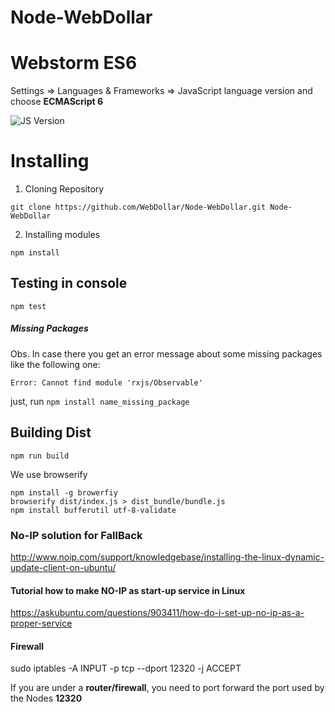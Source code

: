 # Node-WebDollar

# Webstorm ES6

Settings => Languages & Frameworks => JavaScript language version and choose **ECMAScript 6**

![JS Version](https://d3nmt5vlzunoa1.cloudfront.net/webstorm/files/2015/05/js-version.png "Javascript ECMAScript 6 config")

# Installing

1. Cloning Repository 
```
git clone https://github.com/WebDollar/Node-WebDollar.git Node-WebDollar
```
2. Installing modules 
```
npm install
```


## Testing in console
```
npm test
```

##### Missing Packages
Obs. In case there you get an error message about some missing packages like the following one:

```Error: Cannot find module 'rxjs/Observable'```

just, run ```npm install name_missing_package```

## Building Dist
```
npm run build
```

We use browserify

```
npm install -g browerfiy
browserify dist/index.js > dist_bundle/bundle.js
npm install bufferutil utf-8-validate
```

### No-IP solution for FallBack
http://www.noip.com/support/knowledgebase/installing-the-linux-dynamic-update-client-on-ubuntu/

#### Tutorial how to make NO-IP as start-up service in Linux
https://askubuntu.com/questions/903411/how-do-i-set-up-no-ip-as-a-proper-service

#### Firewall
sudo iptables -A INPUT -p tcp --dport 12320 -j ACCEPT

If you are under a **router/firewall**, you need to port forward the port used by the Nodes **12320**

